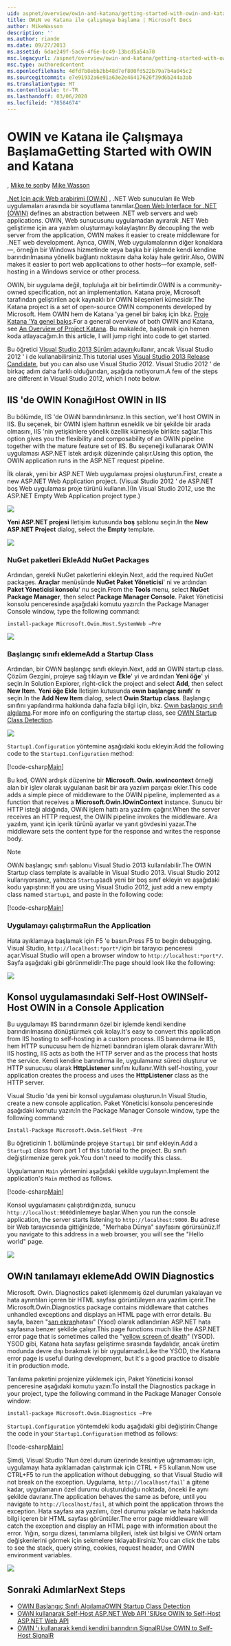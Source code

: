 ```yaml
---
uid: aspnet/overview/owin-and-katana/getting-started-with-owin-and-katana
title: OWıN ve Katana ile çalışmaya başlama | Microsoft Docs
author: MikeWasson
description: ''
ms.author: riande
ms.date: 09/27/2013
ms.assetid: 6dae249f-5ac6-4f6e-bc49-13bcd5a54a70
msc.legacyurl: /aspnet/overview/owin-and-katana/getting-started-with-owin-and-katana
msc.type: authoredcontent
ms.openlocfilehash: 4dfd7b8ebb2bb48d7ef800fd522b79a7b4a045c2
ms.sourcegitcommit: e7e91932a6e91a63e2e46417626f39d6b244a3ab
ms.translationtype: MT
ms.contentlocale: tr-TR
ms.lasthandoff: 03/06/2020
ms.locfileid: "78584674"
---
```

# <a name="getting-started-with-owin-and-katana"></a><span data-ttu-id="e1295-102">OWIN ve Katana ile Çalışmaya Başlama</span><span class="sxs-lookup"><span data-stu-id="e1295-102">Getting Started with OWIN and Katana</span></span>

<span data-ttu-id="e1295-103">, [Mike te son](https://github.com/MikeWasson)</span><span class="sxs-lookup"><span data-stu-id="e1295-103">by [Mike Wasson](https://github.com/MikeWasson)</span></span>

<span data-ttu-id="e1295-104">[.Net Için açık Web arabirimi (OWıN)](http://owin.org/) , .NET Web sunucuları ile Web uygulamaları arasında bir soyutlama tanımlar.</span><span class="sxs-lookup"><span data-stu-id="e1295-104">[Open Web Interface for .NET (OWIN)](http://owin.org/) defines an abstraction between .NET web servers and web applications.</span></span> <span data-ttu-id="e1295-105">OWIN, Web sunucusunu uygulamadan ayırarak .NET Web geliştirme için ara yazılım oluşturmayı kolaylaştırır.</span><span class="sxs-lookup"><span data-stu-id="e1295-105">By decoupling the web server from the application, OWIN makes it easier to create middleware for .NET web development.</span></span> <span data-ttu-id="e1295-106">Ayrıca, OWIN, Web uygulamalarının diğer konaklara&#8212;, örneğin bir Windows hizmetinde veya başka bir işlemde kendi kendine barındırılmasına yönelik bağlantı noktasını daha kolay hale getirir.</span><span class="sxs-lookup"><span data-stu-id="e1295-106">Also, OWIN makes it easier to port web applications to other hosts&#8212;for example, self-hosting in a Windows service or other process.</span></span>

<span data-ttu-id="e1295-107">OWIN, bir uygulama değil, topluluğa ait bir belirtimdir.</span><span class="sxs-lookup"><span data-stu-id="e1295-107">OWIN is a community-owned specification, not an implementation.</span></span> <span data-ttu-id="e1295-108">Katana proje, Microsoft tarafından geliştirilen açık kaynaklı bir OWIN bileşenleri kümesidir.</span><span class="sxs-lookup"><span data-stu-id="e1295-108">The Katana project is a set of open-source OWIN components developed by Microsoft.</span></span> <span data-ttu-id="e1295-109">Hem OWIN hem de Katana 'ya genel bir bakış için bkz. [Proje Katana 'Ya genel bakış](an-overview-of-project-katana.md).</span><span class="sxs-lookup"><span data-stu-id="e1295-109">For a general overview of both OWIN and Katana, see [An Overview of Project Katana](an-overview-of-project-katana.md).</span></span> <span data-ttu-id="e1295-110">Bu makalede, başlamak için hemen koda atlayacağım.</span><span class="sxs-lookup"><span data-stu-id="e1295-110">In this article, I will jump right into code to get started.</span></span>

<span data-ttu-id="e1295-111">Bu öğretici [Visual Studio 2013 Sürüm adayını](https://go.microsoft.com/fwlink/?LinkId=306566)kullanır, ancak Visual Studio 2012 ' i de kullanabilirsiniz.</span><span class="sxs-lookup"><span data-stu-id="e1295-111">This tutorial uses [Visual Studio 2013 Release Candidate](https://go.microsoft.com/fwlink/?LinkId=306566), but you can also use Visual Studio 2012.</span></span> <span data-ttu-id="e1295-112">Visual Studio 2012 ' de birkaç adım daha farklı olduğundan, aşağıda notlıyorum.</span><span class="sxs-lookup"><span data-stu-id="e1295-112">A few of the steps are different in Visual Studio 2012, which I note below.</span></span>

## <a name="host-owin-in-iis"></a><span data-ttu-id="e1295-113">IIS 'de OWIN Konağı</span><span class="sxs-lookup"><span data-stu-id="e1295-113">Host OWIN in IIS</span></span>

<span data-ttu-id="e1295-114">Bu bölümde, IIS 'de OWıN barındırılırsınız.</span><span class="sxs-lookup"><span data-stu-id="e1295-114">In this section, we'll host OWIN in IIS.</span></span> <span data-ttu-id="e1295-115">Bu seçenek, bir OWIN işlem hattının esneklik ve bir şekilde bir arada olmasını, IIS 'nin yetişkinlere yönelik özellik kümesiyle birlikte sağlar.</span><span class="sxs-lookup"><span data-stu-id="e1295-115">This option gives you the flexibility and composability of an OWIN pipeline together with the mature feature set of IIS.</span></span> <span data-ttu-id="e1295-116">Bu seçeneği kullanarak OWIN uygulaması ASP.NET istek ardışık düzeninde çalışır.</span><span class="sxs-lookup"><span data-stu-id="e1295-116">Using this option, the OWIN application runs in the ASP.NET request pipeline.</span></span>

<span data-ttu-id="e1295-117">İlk olarak, yeni bir ASP.NET Web uygulaması projesi oluşturun.</span><span class="sxs-lookup"><span data-stu-id="e1295-117">First, create a new ASP.NET Web Application project.</span></span> <span data-ttu-id="e1295-118">(Visual Studio 2012 ' de ASP.NET boş Web uygulaması proje türünü kullanın.)</span><span class="sxs-lookup"><span data-stu-id="e1295-118">(In Visual Studio 2012, use the ASP.NET Empty Web Application project type.)</span></span>

![](getting-started-with-owin-and-katana/_static/image1.png)

<span data-ttu-id="e1295-119">**Yeni ASP.NET projesi** Iletişim kutusunda **boş** şablonu seçin.</span><span class="sxs-lookup"><span data-stu-id="e1295-119">In the **New ASP.NET Project** dialog, select the **Empty** template.</span></span>

![](getting-started-with-owin-and-katana/_static/image2.png)

### <a name="add-nuget-packages"></a><span data-ttu-id="e1295-120">NuGet paketleri Ekle</span><span class="sxs-lookup"><span data-stu-id="e1295-120">Add NuGet Packages</span></span>

<span data-ttu-id="e1295-121">Ardından, gerekli NuGet paketlerini ekleyin.</span><span class="sxs-lookup"><span data-stu-id="e1295-121">Next, add the required NuGet packages.</span></span> <span data-ttu-id="e1295-122">**Araçlar** menüsünde **NuGet Paket Yöneticisi**' ni ve ardından **Paket Yöneticisi konsolu**' nu seçin.</span><span class="sxs-lookup"><span data-stu-id="e1295-122">From the **Tools** menu, select **NuGet Package Manager**, then select **Package Manager Console**.</span></span> <span data-ttu-id="e1295-123">Paket Yöneticisi konsolu penceresinde aşağıdaki komutu yazın:</span><span class="sxs-lookup"><span data-stu-id="e1295-123">In the Package Manager Console window, type the following command:</span></span>

`install-package Microsoft.Owin.Host.SystemWeb –Pre`

![](getting-started-with-owin-and-katana/_static/image3.png)

### <a name="add-a-startup-class"></a><span data-ttu-id="e1295-124">Başlangıç sınıfı ekleme</span><span class="sxs-lookup"><span data-stu-id="e1295-124">Add a Startup Class</span></span>

<span data-ttu-id="e1295-125">Ardından, bir OWıN başlangıç sınıfı ekleyin.</span><span class="sxs-lookup"><span data-stu-id="e1295-125">Next, add an OWIN startup class.</span></span> <span data-ttu-id="e1295-126">Çözüm Gezgini, projeye sağ tıklayın ve **Ekle**' yi ve ardından **Yeni öğe**' yi seçin.</span><span class="sxs-lookup"><span data-stu-id="e1295-126">In Solution Explorer, right-click the project and select **Add**, then select **New Item**.</span></span> <span data-ttu-id="e1295-127">**Yeni öğe Ekle** Iletişim kutusunda **owın başlangıç sınıfı**' nı seçin.</span><span class="sxs-lookup"><span data-stu-id="e1295-127">In the **Add New Item** dialog, select **Owin Startup class**.</span></span> <span data-ttu-id="e1295-128">Başlangıç sınıfını yapılandırma hakkında daha fazla bilgi için, bkz. [Owın başlangıç sınıfı algılama](owin-startup-class-detection.md).</span><span class="sxs-lookup"><span data-stu-id="e1295-128">For more info on configuring the startup class, see [OWIN Startup Class Detection](owin-startup-class-detection.md).</span></span>

![](getting-started-with-owin-and-katana/_static/image4.png)

<span data-ttu-id="e1295-129">`Startup1.Configuration` yöntemine aşağıdaki kodu ekleyin:</span><span class="sxs-lookup"><span data-stu-id="e1295-129">Add the following code to the `Startup1.Configuration` method:</span></span>

[!code-csharp[Main](getting-started-with-owin-and-katana/samples/sample1.cs?highlight=3)]

<span data-ttu-id="e1295-130">Bu kod, OWıN ardışık düzenine bir **Microsoft. Owin. ıowincontext** örneği alan bir işlev olarak uygulanan basit bir ara yazılım parçası ekler.</span><span class="sxs-lookup"><span data-stu-id="e1295-130">This code adds a simple piece of middleware to the OWIN pipeline, implemented as a function that receives a **Microsoft.Owin.IOwinContext** instance.</span></span> <span data-ttu-id="e1295-131">Sunucu bir HTTP isteği aldığında, OWıN işlem hattı ara yazılımı çağırır.</span><span class="sxs-lookup"><span data-stu-id="e1295-131">When the server receives an HTTP request, the OWIN pipeline invokes the middleware.</span></span> <span data-ttu-id="e1295-132">Ara yazılım, yanıt için içerik türünü ayarlar ve yanıt gövdesini yazar.</span><span class="sxs-lookup"><span data-stu-id="e1295-132">The middleware sets the content type for the response and writes the response body.</span></span>

> [!NOTE]
> <span data-ttu-id="e1295-133">OWıN başlangıç sınıfı şablonu Visual Studio 2013 kullanılabilir.</span><span class="sxs-lookup"><span data-stu-id="e1295-133">The OWIN Startup class template is available in Visual Studio 2013.</span></span> <span data-ttu-id="e1295-134">Visual Studio 2012 kullanıyorsanız, yalnızca `Startup1`adlı yeni bir boş sınıf ekleyin ve aşağıdaki kodu yapıştırın:</span><span class="sxs-lookup"><span data-stu-id="e1295-134">If you are using Visual Studio 2012, just add a new empty class named `Startup1`, and paste in the following code:</span></span>

[!code-csharp[Main](getting-started-with-owin-and-katana/samples/sample2.cs)]

### <a name="run-the-application"></a><span data-ttu-id="e1295-135">Uygulamayı çalıştırma</span><span class="sxs-lookup"><span data-stu-id="e1295-135">Run the Application</span></span>

<span data-ttu-id="e1295-136">Hata ayıklamaya başlamak için F5 'e basın.</span><span class="sxs-lookup"><span data-stu-id="e1295-136">Press F5 to begin debugging.</span></span> <span data-ttu-id="e1295-137">Visual Studio, `http://localhost:*port*/`için bir tarayıcı penceresi açar.</span><span class="sxs-lookup"><span data-stu-id="e1295-137">Visual Studio will open a browser window to `http://localhost:*port*/`.</span></span> <span data-ttu-id="e1295-138">Sayfa aşağıdaki gibi görünmelidir:</span><span class="sxs-lookup"><span data-stu-id="e1295-138">The page should look like the following:</span></span>

![](getting-started-with-owin-and-katana/_static/image5.png)

## <a name="self-host-owin-in-a-console-application"></a><span data-ttu-id="e1295-139">Konsol uygulamasındaki Self-Host OWIN</span><span class="sxs-lookup"><span data-stu-id="e1295-139">Self-Host OWIN in a Console Application</span></span>

<span data-ttu-id="e1295-140">Bu uygulamayı IIS barındırmanın özel bir işlemde kendi kendine barındırılmasına dönüştürmek çok kolay.</span><span class="sxs-lookup"><span data-stu-id="e1295-140">It's easy to convert this application from IIS hosting to self-hosting in a custom process.</span></span> <span data-ttu-id="e1295-141">IIS barındırma ile IIS, hem HTTP sunucusu hem de hizmeti barındıran işlem olarak davranır.</span><span class="sxs-lookup"><span data-stu-id="e1295-141">With IIS hosting, IIS acts as both the HTTP server and as the process that hosts the service.</span></span> <span data-ttu-id="e1295-142">Kendi kendine barındırma ile, uygulamanız süreci oluşturur ve HTTP sunucusu olarak **HttpListener** sınıfını kullanır.</span><span class="sxs-lookup"><span data-stu-id="e1295-142">With self-hosting, your application creates the process and uses the **HttpListener** class as the HTTP server.</span></span>

<span data-ttu-id="e1295-143">Visual Studio 'da yeni bir konsol uygulaması oluşturun.</span><span class="sxs-lookup"><span data-stu-id="e1295-143">In Visual Studio, create a new console application.</span></span> <span data-ttu-id="e1295-144">Paket Yöneticisi konsolu penceresinde aşağıdaki komutu yazın:</span><span class="sxs-lookup"><span data-stu-id="e1295-144">In the Package Manager Console window, type the following command:</span></span>

`Install-Package Microsoft.Owin.SelfHost -Pre`

<span data-ttu-id="e1295-145">Bu öğreticinin 1. bölümünde projeye `Startup1` bir sınıf ekleyin.</span><span class="sxs-lookup"><span data-stu-id="e1295-145">Add a `Startup1` class from part 1 of this tutorial to the project.</span></span> <span data-ttu-id="e1295-146">Bu sınıfı değiştirmenize gerek yok.</span><span class="sxs-lookup"><span data-stu-id="e1295-146">You don't need to modify this class.</span></span>

<span data-ttu-id="e1295-147">Uygulamanın `Main` yöntemini aşağıdaki şekilde uygulayın.</span><span class="sxs-lookup"><span data-stu-id="e1295-147">Implement the application's `Main` method as follows.</span></span>

[!code-csharp[Main](getting-started-with-owin-and-katana/samples/sample3.cs)]

<span data-ttu-id="e1295-148">Konsol uygulamasını çalıştırdığınızda, sunucu `http://localhost:9000`dinlemeye başlar.</span><span class="sxs-lookup"><span data-stu-id="e1295-148">When you run the console application, the server starts listening to `http://localhost:9000`.</span></span> <span data-ttu-id="e1295-149">Bu adrese bir Web tarayıcısında gittiğinizde, "Merhaba Dünya" sayfasını görürsünüz.</span><span class="sxs-lookup"><span data-stu-id="e1295-149">If you navigate to this address in a web browser, you will see the "Hello world" page.</span></span>

![](getting-started-with-owin-and-katana/_static/image6.png)

## <a name="add-owin-diagnostics"></a><span data-ttu-id="e1295-150">OWıN tanılamayı ekleme</span><span class="sxs-lookup"><span data-stu-id="e1295-150">Add OWIN Diagnostics</span></span>

<span data-ttu-id="e1295-151">Microsoft. Owin. Diagnostics paketi işlenmemiş özel durumları yakalayan ve hata ayrıntıları içeren bir HTML sayfası görüntüleyen ara yazılım içerir.</span><span class="sxs-lookup"><span data-stu-id="e1295-151">The Microsoft.Owin.Diagnostics package contains middleware that catches unhandled exceptions and displays an HTML page with error details.</span></span> <span data-ttu-id="e1295-152">Bu sayfa, bazen "[sarı ekran](http://en.wikipedia.org/wiki/Yellow_Screen_of_Death#Yellow)hatası" (Ysod) olarak adlandırılan ASP.NET hata sayfasına benzer şekilde çalışır.</span><span class="sxs-lookup"><span data-stu-id="e1295-152">This page functions much like the ASP.NET error page that is sometimes called the "[yellow screen of death](http://en.wikipedia.org/wiki/Yellow_Screen_of_Death#Yellow)" (YSOD).</span></span> <span data-ttu-id="e1295-153">YSOD gibi, Katana hata sayfası geliştirme sırasında faydalıdır, ancak üretim modunda devre dışı bırakmak iyi bir uygulamadır.</span><span class="sxs-lookup"><span data-stu-id="e1295-153">Like the YSOD, the Katana error page is useful during development, but it's a good practice to disable it in production mode.</span></span>

<span data-ttu-id="e1295-154">Tanılama paketini projenize yüklemek için, Paket Yöneticisi konsol penceresine aşağıdaki komutu yazın:</span><span class="sxs-lookup"><span data-stu-id="e1295-154">To install the Diagnostics package in your project, type the following command in the Package Manager Console window:</span></span>

`install-package Microsoft.Owin.Diagnostics –Pre`

<span data-ttu-id="e1295-155">`Startup1.Configuration` yöntemdeki kodu aşağıdaki gibi değiştirin:</span><span class="sxs-lookup"><span data-stu-id="e1295-155">Change the code in your `Startup1.Configuration` method as follows:</span></span>

[!code-csharp[Main](getting-started-with-owin-and-katana/samples/sample4.cs?highlight=4,9-12)]

<span data-ttu-id="e1295-156">Şimdi, Visual Studio 'Nun özel durum üzerinde kesintiye uğramaması için, uygulamayı hata ayıklamadan çalıştırmak için CTRL + F5 kullanın.</span><span class="sxs-lookup"><span data-stu-id="e1295-156">Now use CTRL+F5 to run the application without debugging, so that Visual Studio will not break on the exception.</span></span> <span data-ttu-id="e1295-157">Uygulama, `http://localhost/fail`' a gitene kadar, uygulamanın özel durumu oluşturulduğu noktada, önceki ile aynı şekilde davranır.</span><span class="sxs-lookup"><span data-stu-id="e1295-157">The application behaves the same as before, until you navigate to `http://localhost/fail`, at which point the application throws the exception.</span></span> <span data-ttu-id="e1295-158">Hata sayfası ara yazılımı, özel durumu yakalar ve hata hakkında bilgi içeren bir HTML sayfası görüntüler.</span><span class="sxs-lookup"><span data-stu-id="e1295-158">The error page middleware will catch the exception and display an HTML page with information about the error.</span></span> <span data-ttu-id="e1295-159">Yığın, sorgu dizesi, tanımlama bilgileri, istek üst bilgisi ve OWıN ortam değişkenlerini görmek için sekmelere tıklayabilirsiniz.</span><span class="sxs-lookup"><span data-stu-id="e1295-159">You can click the tabs to see the stack, query string, cookies, request header, and OWIN environment variables.</span></span>

![](getting-started-with-owin-and-katana/_static/image7.png)

## <a name="next-steps"></a><span data-ttu-id="e1295-160">Sonraki Adımlar</span><span class="sxs-lookup"><span data-stu-id="e1295-160">Next Steps</span></span>

- [<span data-ttu-id="e1295-161">OWIN Başlangıç Sınıfı Algılama</span><span class="sxs-lookup"><span data-stu-id="e1295-161">OWIN Startup Class Detection</span></span>](owin-startup-class-detection.md)
- [<span data-ttu-id="e1295-162">OWıN kullanarak Self-Host ASP.NET Web API 'SI</span><span class="sxs-lookup"><span data-stu-id="e1295-162">Use OWIN to Self-Host ASP.NET Web API</span></span>](../../../web-api/overview/hosting-aspnet-web-api/use-owin-to-self-host-web-api.md)
- [<span data-ttu-id="e1295-163">OWIN 'ı kullanarak kendi kendini barındırın SignalR</span><span class="sxs-lookup"><span data-stu-id="e1295-163">Use OWIN to Self-Host SignalR</span></span>](../../../signalr/overview/deployment/tutorial-signalr-self-host.md)
